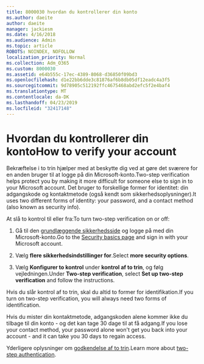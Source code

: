 ```yaml
---
title: 8000030 hvordan du kontrollerer din konto
ms.author: daeite
author: daeite
manager: jackiesm
ms.date: 4/16/2018
ms.audience: Admin
ms.topic: article
ROBOTS: NOINDEX, NOFOLLOW
localization_priority: Normal
ms.collection: Adm_O365
ms.custom: 8000030
ms.assetid: e64b555c-17ec-4389-8068-d36850f09bd3
ms.openlocfilehash: d1e22bb6dde3c81876af6b8db05df12eadc4a3f5
ms.sourcegitcommit: 9d78905c512192ffc4675468abd2efc5f2e4baf4
ms.translationtype: MT
ms.contentlocale: da-DK
ms.lasthandoff: 04/23/2019
ms.locfileid: "32417148"
---
```

# <a name="how-to-verify-your-account"></a><span data-ttu-id="b460c-102">Hvordan du kontrollerer din konto</span><span class="sxs-lookup"><span data-stu-id="b460c-102">How to verify your account</span></span>

<span data-ttu-id="b460c-103">Bekræftelse i to trin hjælper med at beskytte dig ved at gøre det sværere for en anden bruger til at logge på din Microsoft-konto.</span><span class="sxs-lookup"><span data-stu-id="b460c-103">Two-step verification helps protect you by making it more difficult for someone else to sign in to your Microsoft account.</span></span> <span data-ttu-id="b460c-104">Det bruger to forskellige former for identitet: din adgangskode og kontaktmetode (også kendt som sikkerhedsoplysninger).</span><span class="sxs-lookup"><span data-stu-id="b460c-104">It uses two different forms of identity: your password, and a contact method (also known as security info).</span></span> 
  
<span data-ttu-id="b460c-105">At slå to kontrol til eller fra:</span><span class="sxs-lookup"><span data-stu-id="b460c-105">To turn two-step verification on or off:</span></span>
  
1. <span data-ttu-id="b460c-106">Gå til den [grundlæggende sikkerhedsside](https://go.microsoft.com/fwlink/?linkid=842325) og logge på med din Microsoft-konto.</span><span class="sxs-lookup"><span data-stu-id="b460c-106">Go to the [Security basics page](https://go.microsoft.com/fwlink/?linkid=842325) and sign in with your Microsoft account.</span></span> 
    
2. <span data-ttu-id="b460c-107">Vælg **flere sikkerhedsindstillinger for**.</span><span class="sxs-lookup"><span data-stu-id="b460c-107">Select **more security options**.</span></span> 
    
3. <span data-ttu-id="b460c-108">Vælg **Konfigurer to kontrol** under **kontrol af to trin**, og følg vejledningen.</span><span class="sxs-lookup"><span data-stu-id="b460c-108">Under **Two-step verification**, select **Set up two-step verification** and follow the instructions.</span></span> 
    
<span data-ttu-id="b460c-109">Hvis du slår kontrol af to trin, skal du altid to former for identifikation.</span><span class="sxs-lookup"><span data-stu-id="b460c-109">If you turn on two-step verification, you will always need two forms of identification.</span></span>
  
<span data-ttu-id="b460c-110">Hvis du mister din kontaktmetode, adgangskoden alene kommer ikke du tilbage til din konto - og det kan tage 30 dage til at få adgang.</span><span class="sxs-lookup"><span data-stu-id="b460c-110">If you lose your contact method, your password alone won't get you back into your account - and it can take you 30 days to regain access.</span></span> 
  
<span data-ttu-id="b460c-111">Yderligere oplysninger om [godkendelse af to trin](https://go.microsoft.com/fwlink/?linkid=872270).</span><span class="sxs-lookup"><span data-stu-id="b460c-111">Learn more about [two-step authentication](https://go.microsoft.com/fwlink/?linkid=872270).</span></span>
  

